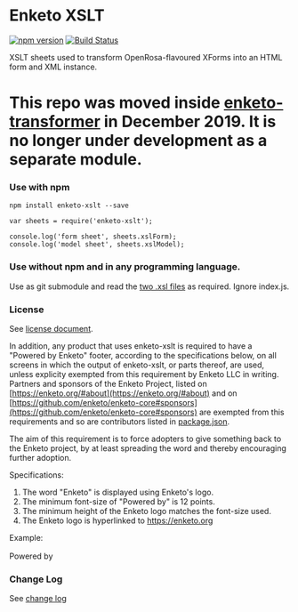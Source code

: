 Enketo XSLT 
===========

[![npm version](https://badge.fury.io/js/enketo-xslt.svg)](http://badge.fury.io/js/enketo-xslt) [![Build Status](https://travis-ci.org/enketo/enketo-xslt.svg?branch=master)](https://travis-ci.org/enketo/enketo-xslt)

XSLT sheets used to transform OpenRosa-flavoured XForms into an HTML form and XML instance.

# This repo was moved inside [enketo-transformer](https://github.com/enketo/enketo-transformer) in December 2019. It is no longer under development as a separate module.

### Use with npm

```
npm install enketo-xslt --save
```


```
var sheets = require('enketo-xslt');

console.log('form sheet', sheets.xslForm);
console.log('model sheet', sheets.xslModel);
```

### Use without npm and in any programming language. 

Use as git submodule and read the [two .xsl files](./xsl) as required. Ignore index.js.

### License

See [license document](./LICENSE).

In addition, any product that uses enketo-xslt is required to have a "Powered by Enketo" footer, according to the specifications below, on all screens in which the output of enketo-xslt, or parts thereof, are used, unless explicity exempted from this requirement by Enketo LLC in writing. Partners and sponsors of the Enketo Project, listed on [https://enketo.org/#about](https://enketo.org/#about) and on [https://github.com/enketo/enketo-core#sponsors](https://github.com/enketo/enketo-core#sponsors) are exempted from this requirements and so are contributors listed in [package.json](./package.json).

The aim of this requirement is to force adopters to give something back to the Enketo project, by at least spreading the word and thereby encouraging further adoption.

Specifications:

1. The word "Enketo" is displayed using Enketo's logo.
2. The minimum font-size of "Powered by" is 12 points.
3. The minimum height of the Enketo logo matches the font-size used.
4. The Enketo logo is hyperlinked to https://enketo.org

Example:

Powered by <a href="https://enketo.org"><img height="16" style="height: 16px;" src="https://enketo.org/media/images/logos/enketo_bare_150x56.png" /></a>

### Change Log

See [change log](./CHANGELOG.md)
